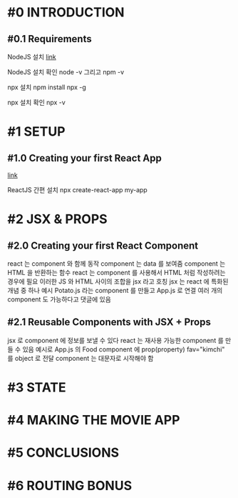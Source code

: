 # #0 INTRODUCTION

## #0.1 Requirements
NodeJS 설치
[link](https://nodejs.org/en/)

NodeJS 설치 확인
node -v 그리고 npm -v

npx 설치
npm install npx -g

npx 설치 확인
npx -v

# #1 SETUP

## #1.0 Creating your first React App
[link](https://github.com/facebook/create-react-app)

ReactJS 간편 설치
npx create-react-app my-app

# #2 JSX & PROPS

## #2.0 Creating your first React Component
react 는 component 와 함께 동작
component 는 data 를 보여줌
component 는 HTML 을 반환하는 함수
react 는 component 를 사용해서 HTML 처럼 작성하려는 경우에 필요
이러한 JS 와 HTML 사이의 조합을 jsx 라고 호칭
jsx 는 react 에 특화된 개념 중 하나
예시
Potato.js 라는 component 를 만들고 App.js 로 연결
여러 개의 component 도 가능하다고 댓글에 있음

## #2.1 Reusable Components with JSX + Props
jsx 로 component 에 정보를 보낼 수 있다
react 는 재사용 가능한 component 를 만들 수 있음
예시로 App.js 의 Food component 에 prop(property) fav="kimchi" 를 object 로 전달
component 는 대문자로 시작해야 함

# #3 STATE

# #4 MAKING THE MOVIE APP

# #5 CONCLUSIONS

# #6 ROUTING BONUS